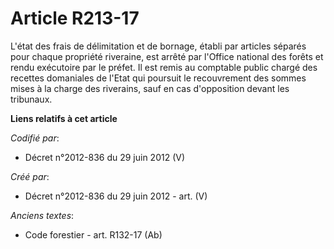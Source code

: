 # Article R213-17

L'état des frais de délimitation et de bornage, établi par articles séparés pour chaque propriété riveraine, est arrêté par
l'Office national des forêts et rendu exécutoire par le préfet. Il est remis au comptable public chargé des recettes
domaniales de l'Etat qui poursuit le recouvrement des sommes mises à la charge des riverains, sauf en cas d'opposition devant
les tribunaux.

**Liens relatifs à cet article**

_Codifié par_:

  - Décret n°2012-836 du 29 juin 2012 (V)

_Créé par_:

  - Décret n°2012-836 du 29 juin 2012 - art. (V)

_Anciens textes_:

  - Code forestier - art. R132-17 (Ab)
